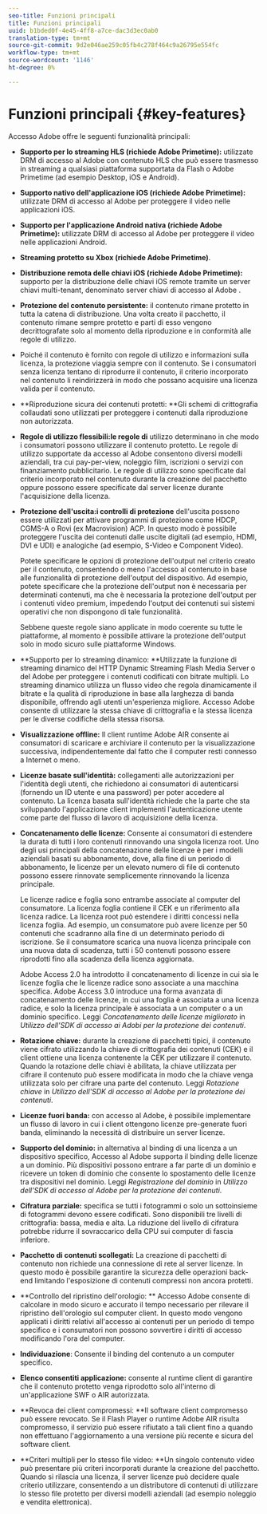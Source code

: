 ```yaml
---
seo-title: Funzioni principali
title: Funzioni principali
uuid: b1bded0f-4e45-4ff8-a7ce-dac3d3ec0ab0
translation-type: tm+mt
source-git-commit: 9d2e046ae259c05fb4c278f464c9a26795e554fc
workflow-type: tm+mt
source-wordcount: '1146'
ht-degree: 0%

---
```



# Funzioni principali {#key-features}

 Accesso Adobe offre le seguenti funzionalità principali:

* **Supporto per lo streaming HLS (richiede  Adobe Primetime):** utilizzate  DRM di accesso al Adobe con contenuto HLS che può essere trasmesso in streaming a qualsiasi piattaforma supportata da Flash o  Adobe Primetime (ad esempio Desktop, iOS e Android).
* **Supporto nativo dell&#39;applicazione iOS (richiede  Adobe Primetime):** utilizzate  DRM di accesso al Adobe per proteggere il video nelle applicazioni iOS.
* **Supporto per l&#39;applicazione Android nativa (richiede  Adobe Primetime):** utilizzate  DRM di accesso al Adobe per proteggere il video nelle applicazioni Android.
* **Streaming protetto su Xbox (richiede  Adobe Primetime)**.
* **Distribuzione remota delle chiavi iOS (richiede  Adobe Primetime):** supporto per la distribuzione delle chiavi iOS remote tramite un server chiavi multi-tenant, denominato server chiavi di accesso al Adobe .
* **Protezione del contenuto persistente:** il contenuto rimane protetto in tutta la catena di distribuzione. Una volta creato il pacchetto, il contenuto rimane sempre protetto e parti di esso vengono decrittografate solo al momento della riproduzione e in conformità alle regole di utilizzo.
* Poiché il contenuto è fornito con regole di utilizzo e informazioni sulla licenza, la protezione viaggia sempre con il contenuto. Se i consumatori senza licenza tentano di riprodurre il contenuto, il criterio incorporato nel contenuto li reindirizzerà in modo che possano acquisire una licenza valida per il contenuto.
* **Riproduzione sicura dei contenuti protetti: **Gli schemi di crittografia collaudati sono utilizzati per proteggere i contenuti dalla riproduzione non autorizzata.
* **Regole di utilizzo flessibili:le regole di** utilizzo determinano in che modo i consumatori possono utilizzare il contenuto protetto. Le regole di utilizzo supportate da  accesso al Adobe consentono diversi modelli aziendali, tra cui pay-per-view, noleggio film, iscrizioni o servizi con finanziamento pubblicitario. Le regole di utilizzo sono specificate dal criterio incorporato nel contenuto durante la creazione del pacchetto oppure possono essere specificate dal server licenze durante l&#39;acquisizione della licenza.
* **Protezione dell&#39;uscita:i controlli di protezione** dell&#39;uscita possono essere utilizzati per attivare programmi di protezione come HDCP, CGMS-A o Rovi (ex Macrovision) ACP. In questo modo è possibile proteggere l&#39;uscita dei contenuti dalle uscite digitali (ad esempio, HDMI, DVI e UDI) e analogiche (ad esempio, S-Video e Component Video).

   Potete specificare le opzioni di protezione dell&#39;output nel criterio creato per il contenuto, consentendo o meno l&#39;accesso al contenuto in base alle funzionalità di protezione dell&#39;output del dispositivo. Ad esempio, potete specificare che la protezione dell&#39;output non è necessaria per determinati contenuti, ma che è necessaria la protezione dell&#39;output per i contenuti video premium, impedendo l&#39;output dei contenuti sui sistemi operativi che non dispongono di tale funzionalità.

   Sebbene queste regole siano applicate in modo coerente su tutte le piattaforme, al momento è possibile attivare la protezione dell&#39;output solo in modo sicuro sulle piattaforme Windows.

* **Supporto per lo streaming dinamico: **Utilizzate la funzione di streaming dinamico del HTTP Dynamic Streaming Flash Media Server o del Adobe  per proteggere i contenuti codificati con bitrate multipli. Lo streaming dinamico utilizza un flusso video che regola dinamicamente il bitrate e la qualità di riproduzione in base alla larghezza di banda disponibile, offrendo agli utenti un&#39;esperienza migliore.  Accesso Adobe consente di utilizzare la stessa chiave di crittografia e la stessa licenza per le diverse codifiche della stessa risorsa.
* **Visualizzazione offline:** Il client runtime  Adobe AIR consente ai consumatori di scaricare e archiviare il contenuto per la visualizzazione successiva, indipendentemente dal fatto che il computer resti connesso a Internet o meno.
* **Licenze basate sull&#39;identità:** collegamenti alle autorizzazioni per l&#39;identità degli utenti, che richiedono ai consumatori di autenticarsi (fornendo un ID utente e una password) per poter accedere al contenuto. La licenza basata sull&#39;identità richiede che la parte che sta sviluppando l&#39;applicazione client implementi l&#39;autenticazione utente come parte del flusso di lavoro di acquisizione della licenza.
* **Concatenamento delle licenze:** Consente ai consumatori di estendere la durata di tutti i loro contenuti rinnovando una singola licenza root. Uno degli usi principali della concatenazione delle licenze è per i modelli aziendali basati su abbonamento, dove, alla fine di un periodo di abbonamento, le licenze per un elevato numero di file di contenuto possono essere rinnovate semplicemente rinnovando la licenza principale.

   Le licenze radice e foglia sono entrambe associate al computer del consumatore. La licenza foglia contiene il CEK e un riferimento alla licenza radice. La licenza root può estendere i diritti concessi nella licenza foglia. Ad esempio, un consumatore può avere licenze per 50 contenuti che scadranno alla fine di un determinato periodo di iscrizione. Se il consumatore scarica una nuova licenza principale con una nuova data di scadenza, tutti i 50 contenuti possono essere riprodotti fino alla scadenza della licenza aggiornata.

    Adobe Access 2.0 ha introdotto il concatenamento di licenze in cui sia le licenze foglia che le licenze radice sono associate a una macchina specifica.  Adobe Access 3.0 introduce una forma avanzata di concatenamento delle licenze, in cui una foglia è associata a una licenza radice, e solo la licenza principale è associata a un computer o a un dominio specifico. Leggi *Concatenamento delle licenze migliorato* in *Utilizzo dell&#39;SDK di accesso ai Adobi  per la protezione dei contenuti*.

* **Rotazione chiave:** durante la creazione di pacchetti tipici, il contenuto viene cifrato utilizzando la chiave di crittografia dei contenuti (CEK) e il client ottiene una licenza contenente la CEK per utilizzare il contenuto. Quando la rotazione delle chiavi è abilitata, la chiave utilizzata per cifrare il contenuto può essere modificata in modo che la chiave venga utilizzata solo per cifrare una parte del contenuto. Leggi *Rotazione chiave* in *Utilizzo dell&#39;SDK di accesso al Adobe  per la protezione dei contenuti*.

* **Licenze fuori banda:** con  accesso al Adobe, è possibile implementare un flusso di lavoro in cui i client ottengono licenze pre-generate fuori banda, eliminando la necessità di distribuire un server licenze.
* **Supporto del dominio:** in alternativa al binding di una licenza a un dispositivo specifico,  Accesso al Adobe supporta il binding delle licenze a un dominio. Più dispositivi possono entrare a far parte di un dominio e ricevere un token di dominio che consente lo spostamento delle licenze tra dispositivi nel dominio. Leggi *Registrazione del dominio* in *Utilizzo dell&#39;SDK di accesso al Adobe  per la protezione dei contenuti*.

* **Cifratura parziale:** specifica se tutti i fotogrammi o solo un sottoinsieme di fotogrammi devono essere codificati. Sono disponibili tre livelli di crittografia: bassa, media e alta. La riduzione del livello di cifratura potrebbe ridurre il sovraccarico della CPU sui computer di fascia inferiore.
* **Pacchetto di contenuti scollegati:** La creazione di pacchetti di contenuto non richiede una connessione di rete al server licenze. In questo modo è possibile garantire la sicurezza delle operazioni back-end limitando l&#39;esposizione di contenuti compressi non ancora protetti.
* **Controllo del ripristino dell&#39;orologio: ** Accesso Adobe consente di calcolare in modo sicuro e accurato il tempo necessario per rilevare il ripristino dell&#39;orologio sul computer client. In questo modo vengono applicati i diritti relativi all&#39;accesso ai contenuti per un periodo di tempo specifico e i consumatori non possono sovvertire i diritti di accesso modificando l&#39;ora del computer.
* **Individuazione**: Consente il binding del contenuto a un computer specifico.
* **Elenco consentiti  applicazione:** consente al runtime client di garantire che il contenuto protetto venga riprodotto solo all&#39;interno di un&#39;applicazione SWF o AIR autorizzata.
* **Revoca dei client compromessi: **Il software client compromesso può essere revocato. Se il Flash Player o  runtime Adobe AIR risulta compromesso, il servizio può essere rifiutato a tali client fino a quando non effettuano l&#39;aggiornamento a una versione più recente e sicura del software client.
* **Criteri multipli per lo stesso file video: **Un singolo contenuto video può presentare più criteri incorporati durante la creazione del pacchetto. Quando si rilascia una licenza, il server licenze può decidere quale criterio utilizzare, consentendo a un distributore di contenuti di utilizzare lo stesso file protetto per diversi modelli aziendali (ad esempio noleggio e vendita elettronica).


